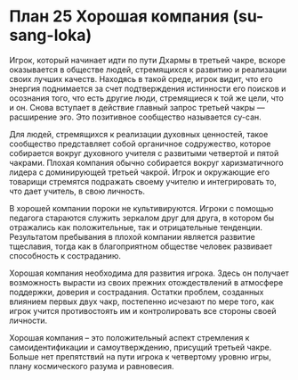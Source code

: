# План 25 Хорошая компания (su-sang-loka)

Игрок, который начинает идти по пути Дхармы в третьей чакре, вскоре оказывается в обществе людей, стремящихся к развитию и реализации своих лучших качеств. Находясь в такой среде, игрок видит, что его энергия поднимается за счет подтверждения истинности его поисков и осознания того, что есть другие люди, стремящиеся к той же цели, что и он. Снова вступает в действие главный запрос третьей чакры — расширение эго. Это позитивное сообщество называется су-сан.

Для людей, стремящихся к реализации духовных ценностей, такое сообщество представляет собой органичное содружество, которое собирается вокруг духовного учителя с развитыми четвертой и пятой чакрами. Плохая компания обычно собирается вокруг харизматичного лидера с доминирующей третьей чакрой. Игрок и окружающие его товарищи стремятся подражать своему учителю и интегрировать то, что дает учитель, в свою личность.

В хорошей компании пороки не культивируются. Игроки с помощью педагога стараются служить зеркалом друг для друга, в котором бы отражались как положительные, так и отрицательные тенденции. Результатом пребывания в плохой компании является развитие тщеславия, тогда как в благоприятном обществе человек развивает способность к состраданию.

Хорошая компания необходима для развития игрока. Здесь он получает возможность вырасти из своих прежних отождествлений в атмосфере поддержки, доверия и сострадания. Остатки проблем, созданных влиянием первых двух чакр, постепенно исчезают по мере того, как игрок учится противостоять им и контролировать все стороны своей личности.

Хорошая компания – это положительный аспект стремления к самоидентификации и самоутверждению, присущий третьей чакре. Больше нет препятствий на пути игрока к четвертому уровню игры, плану космического разума и равновесия.
